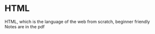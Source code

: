# HTML
 HTML, which is the language of the web from scratch, beginner friendly 
 Notes are in the pdf
